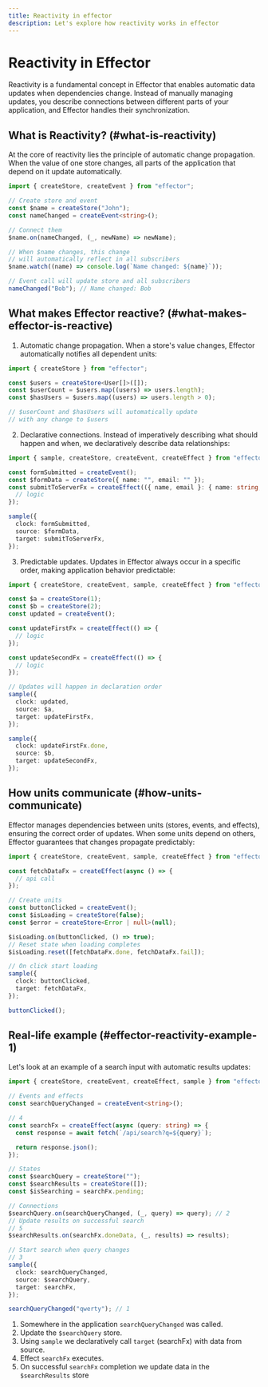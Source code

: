 ```yaml
---
title: Reactivity in effector
description: Let's explore how reactivity works in effector
---
```


# Reactivity in Effector

Reactivity is a fundamental concept in Effector that enables automatic data updates when dependencies change. Instead of manually managing updates, you describe connections between different parts of your application, and Effector handles their synchronization.

## What is Reactivity? (#what-is-reactivity)

At the core of reactivity lies the principle of automatic change propagation. When the value of one store changes, all parts of the application that depend on it update automatically.

```ts
import { createStore, createEvent } from "effector";

// Create store and event
const $name = createStore("John");
const nameChanged = createEvent<string>();

// Connect them
$name.on(nameChanged, (_, newName) => newName);

// When $name changes, this change
// will automatically reflect in all subscribers
$name.watch((name) => console.log(`Name changed: ${name}`));

// Event call will update store and all subscribers
nameChanged("Bob"); // Name changed: Bob
```

## What makes Effector reactive? (#what-makes-effector-is-reactive)

1. Automatic change propagation. When a store's value changes, Effector automatically notifies all dependent units:

```ts
import { createStore } from "effector";

const $users = createStore<User[]>([]);
const $userCount = $users.map((users) => users.length);
const $hasUsers = $users.map((users) => users.length > 0);

// $userCount and $hasUsers will automatically update
// with any change to $users
```

2. Declarative connections. Instead of imperatively describing what should happen and when, we declaratively describe data relationships:

```ts
import { sample, createStore, createEvent, createEffect } from "effector";

const formSubmitted = createEvent();
const $formData = createStore({ name: "", email: "" });
const submitToServerFx = createEffect(({ name, email }: { name: string; email: string }) => {
  // logic
});

sample({
  clock: formSubmitted,
  source: $formData,
  target: submitToServerFx,
});
```

3. Predictable updates. Updates in Effector always occur in a specific order, making application behavior predictable:

```ts
import { createStore, createEvent, sample, createEffect } from "effector";

const $a = createStore(1);
const $b = createStore(2);
const updated = createEvent();

const updateFirstFx = createEffect(() => {
  // logic
});

const updateSecondFx = createEffect(() => {
  // logic
});

// Updates will happen in declaration order
sample({
  clock: updated,
  source: $a,
  target: updateFirstFx,
});

sample({
  clock: updateFirstFx.done,
  source: $b,
  target: updateSecondFx,
});
```

## How units communicate (#how-units-communicate)

Effector manages dependencies between units (stores, events, and effects), ensuring the correct order of updates. When some units depend on others, Effector guarantees that changes propagate predictably:

```ts
import { createStore, createEvent, sample, createEffect } from "effector";

const fetchDataFx = createEffect(async () => {
  // api call
});

// Create units
const buttonClicked = createEvent();
const $isLoading = createStore(false);
const $error = createStore<Error | null>(null);

$isLoading.on(buttonClicked, () => true);
// Reset state when loading completes
$isLoading.reset([fetchDataFx.done, fetchDataFx.fail]);

// On click start loading
sample({
  clock: buttonClicked,
  target: fetchDataFx,
});

buttonClicked();
```

## Real-life example (#effector-reactivity-example-1)

Let's look at an example of a search input with automatic results updates:

```ts
import { createStore, createEvent, createEffect, sample } from "effector";

// Events and effects
const searchQueryChanged = createEvent<string>();

// 4
const searchFx = createEffect(async (query: string) => {
  const response = await fetch(`/api/search?q=${query}`);

  return response.json();
});

// States
const $searchQuery = createStore("");
const $searchResults = createStore([]);
const $isSearching = searchFx.pending;

// Connections
$searchQuery.on(searchQueryChanged, (_, query) => query); // 2
// Update results on successful search
// 5
$searchResults.on(searchFx.doneData, (_, results) => results);

// Start search when query changes
// 3
sample({
  clock: searchQueryChanged,
  source: $searchQuery,
  target: searchFx,
});

searchQueryChanged("qwerty"); // 1
```

1. Somewhere in the application `searchQueryChanged` was called.
2. Update the `$searchQuery` store.
3. Using `sample` we declaratively call `target` (searchFx) with data from source.
4. Effect `searchFx` executes.
5. On successful `searchFx` completion we update data in the `$searchResults` store
